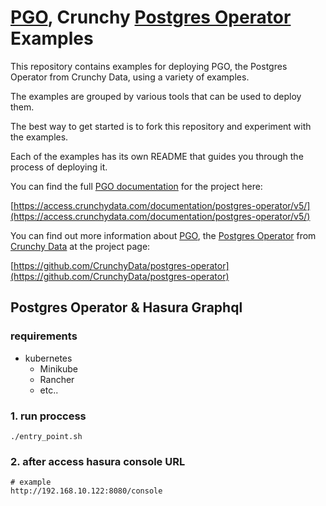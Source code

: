 # [PGO](https://github.com/CrunchyData/postgres-operator), Crunchy [Postgres Operator](https://github.com/CrunchyData/postgres-operator) Examples

This repository contains examples for deploying PGO, the Postgres Operator from Crunchy Data, using a variety of examples.

The examples are grouped by various tools that can be used to deploy them.

The best way to get started is to fork this repository and experiment with the examples.

Each of the examples has its own README that guides you through the process of deploying it.

You can find the full [PGO documentation](https://access.crunchydata.com/documentation/postgres-operator/v5/) for the project here:

[https://access.crunchydata.com/documentation/postgres-operator/v5/](https://access.crunchydata.com/documentation/postgres-operator/v5/)

You can find out more information about [PGO](https://github.com/CrunchyData/postgres-operator), the [Postgres Operator](https://github.com/CrunchyData/postgres-operator) from [Crunchy Data](https://www.crunchydata.com) at the project page:

[https://github.com/CrunchyData/postgres-operator](https://github.com/CrunchyData/postgres-operator)

## Postgres Operator & Hasura Graphql
### requirements
- kubernetes
    - Minikube
    - Rancher
    - etc..
### 1. run proccess
```shellscript
./entry_point.sh
```
### 2. after access hasura console URL
```
# example
http://192.168.10.122:8080/console
```

